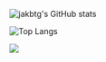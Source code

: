 ![jakbtg's GitHub stats](https://github-readme-stats.vercel.app/api?username=jakbtg&show_icons=true&theme=tokyonight&count_private=true&include_all_commits=true)

![Top Langs](https://github-readme-stats.vercel.app/api/top-langs/?username=jakbtg&layout=compact&theme=tokyonight&exclude_repo=ML-exercises)

<img src="https://github-readme-streak-stats.herokuapp.com/?user=jakbtg&theme=tokyonight"/>

